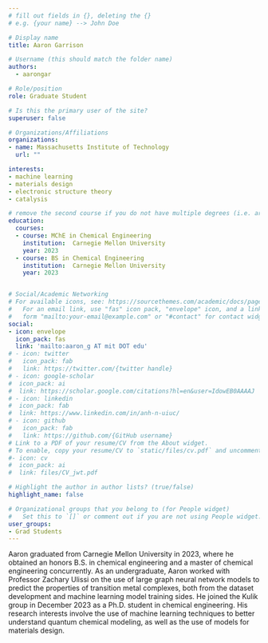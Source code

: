```yaml
---
# fill out fields in {}, deleting the {}
# e.g. {your name} --> John Doe

# Display name
title: Aaron Garrison

# Username (this should match the folder name)
authors:
  - aarongar

# Role/position
role: Graduate Student

# Is this the primary user of the site?
superuser: false

# Organizations/Affiliations
organizations:
- name: Massachusetts Institute of Technology
  url: ""

interests:
- machine learning
- materials design
- electronic structure theory
- catalysis

# remove the second course if you do not have multiple degrees (i.e. are not a postdoc/do not have a Master's)
education:
  courses:
  - course: MChE in Chemical Engineering
    institution:  Carnegie Mellon University
    year: 2023
  - course: BS in Chemical Engineering
    institution:  Carnegie Mellon University
    year: 2023


# Social/Academic Networking
# For available icons, see: https://sourcethemes.com/academic/docs/page-builder/#icons
#   For an email link, use "fas" icon pack, "envelope" icon, and a link in the
#   form "mailto:your-email@example.com" or "#contact" for contact widget.
social:
- icon: envelope
  icon_pack: fas
  link: 'mailto:aaron_g AT mit DOT edu'
# - icon: twitter
#   icon_pack: fab
#   link: https://twitter.com/{twitter handle}
# - icon: google-scholar
#  icon_pack: ai
#  link: https://scholar.google.com/citations?hl=en&user=IdowEB0AAAAJ
# - icon: linkedin
#  icon_pack: fab
#  link: https://www.linkedin.com/in/anh-n-uiuc/
# - icon: github
#   icon_pack: fab
#   link: https://github.com/{GitHub username}
# Link to a PDF of your resume/CV from the About widget.
# To enable, copy your resume/CV to `static/files/cv.pdf` and uncomment the lines below.
#- icon: cv
#  icon_pack: ai
#  link: files/CV_jwt.pdf

# Highlight the author in author lists? (true/false)
highlight_name: false

# Organizational groups that you belong to (for People widget)
#   Set this to `[]` or comment out if you are not using People widget.
user_groups:
- Grad Students
---
```


Aaron graduated from Carnegie Mellon University in 2023, where he obtained an honors B.S. in chemical engineering and a master of chemical engineering concurrently. As an undergraduate, Aaron worked with Professor Zachary Ulissi on the use of large graph neural network models to predict the properties of transition metal complexes, both from the dataset development and machine learning model training sides. He joined the Kulik group in December 2023 as a Ph.D. student in chemical engineering. His research interests involve the use of machine learning techniques to better understand quantum chemical modeling, as well as the use of models for materials design.

